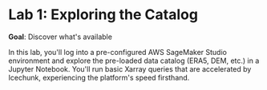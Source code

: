 # Lab 1: Exploring the Catalog

**Goal**: Discover what's available

In this lab, you'll log into a pre-configured AWS SageMaker Studio environment and explore the pre-loaded data catalog (ERA5, DEM, etc.) in a Jupyter Notebook. You'll run basic Xarray queries that are accelerated by Icechunk, experiencing the platform's speed firsthand.